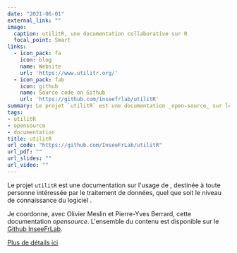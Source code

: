```yaml
---
date: "2021-06-01"
external_link: ""
image:
  caption: utilitR, une documentation collaborative sur R
  focal_point: Smart
links:
  - icon_pack: fa
    icon: blog
    name: Website
    url: 'https://www.utilitr.org/'
  - icon_pack: fab
    icon: github
    name: Source code on Github
    url: 'https://github.com/inseefrlab/utilitR'
summary: Le projet `utilitR` est une documentation _open-source_ sur le logiciel <i class="fab fa-r-project"></i> pour la manipulation de données
tags:
- utilitR
- opensource
- documentation
title: utilitR
url_code: "https://github.com/InseeFrLab/utilitR"
url_pdf: ""
url_slides: ""
url_video: ""
---
```


Le projet `utilitR` est une documentation sur l'usage de <i class="fab fa-r-project"></i>, destinée à
toute personne intéressée par le traitement de données, quel que soit le niveau de connaissance du logiciel <i class="fab fa-r-project"></i>.

Je coordonne, avec Olivier Meslin et Pierre-Yves Berrard, cette documentation *opensource*. L'ensemble du 
contenu est disponible sur le
[Github <i class="fab fa-github"></i> InseeFrLab](https://github.com/inseefrlab/utilitR).


[Plus de détails ici](https://www.utilitr.org/post/about-utilitr/)